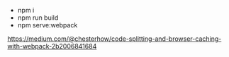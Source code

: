 
- npm i
- npm run build
- npm serve:webpack

https://medium.com/@chesterhow/code-splitting-and-browser-caching-with-webpack-2b2006841684


